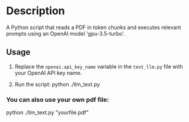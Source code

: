 # Description
A Python script that reads a PDF in token chunks and executes relevant prompts using an OpenAI model 'gpu-3.5-turbo'.


## Usage
1. Replace the `openai.api_key_name` variable in the `text_llm.py` file with your OpenAI API key name.

2. Run the script:
python ./llm_text.py

### You can also use your own pdf file:
python ./llm_text.py "yourfile.pdf"



